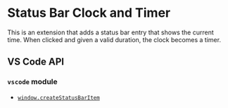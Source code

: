 # Status Bar Clock and Timer

This is an extension that adds a status bar entry that shows the current time. 
When clicked and given a valid duration, the clock becomes a timer.

## VS Code API

### `vscode` module

- [`window.createStatusBarItem`](https://code.visualstudio.com/api/references/vscode-api#window.createStatusBarItem)
